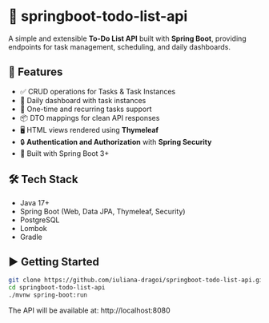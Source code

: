 # 📝 springboot-todo-list-api

A simple and extensible **To-Do List API** built with **Spring Boot**, providing endpoints for task management, scheduling, and daily dashboards.

## 🚀 Features

- ✅ CRUD operations for Tasks & Task Instances
- 📅 Daily dashboard with task instances
- 🔁 One-time and recurring tasks support
- 📦 DTO mappings for clean API responses
- 🖥️ HTML views rendered using **Thymeleaf**
- 🔒 **Authentication and Authorization** with **Spring Security**
- 🚀 Built with Spring Boot 3+

## 🛠 Tech Stack

- Java 17+
- Spring Boot (Web, Data JPA, Thymeleaf, Security)
- PostgreSQL
- Lombok
- Gradle

## ▶️ Getting Started

```bash
git clone https://github.com/iuliana-dragoi/springboot-todo-list-api.git
cd springboot-todo-list-api
./mvnw spring-boot:run
```
The API will be available at:
http://localhost:8080